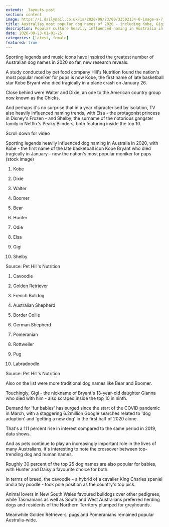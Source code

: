 ```yaml
---
extends: _layouts.post
section: content
image: https://i.dailymail.co.uk/1s/2020/09/23/00/33502134-0-image-a-7_1600816462716.jpg 
title: Australias most popular dog names of 2020 - including Kobe, Gigi, Walter and Dixie 
description: Popular culture heavily influenced naming in Australia in 2020, with Kobe - the first name of the late basketball icon Kobe Bryant who died tragically in January - coming out on top. 
date: 2020-09-23-01-01-25 
categories: [latest, female] 
featured: true 
--- 
```

Sporting legends and music icons have inspired the greatest number of Australian dog names in 2020 so far, new research reveals.

A study conducted by pet food company Hill's Nutrition found the nation's most popular moniker for pups is now Kobe, the first name of late basketball star Kobe Bryant who died tragically in a plane crash on January 26. 

Close behind were Walter and Dixie, an ode to the American country group now known as the Chicks. 

And perhaps it's no surprise that in a year characterised by isolation, TV also heavily influenced naming trends, with Elsa - the protagonist princess in Disney's Frozen - and Shelby, the surname of the notorious gangster family in Netflix's Peaky Blinders, both featuring inside the top 10.

Scroll down for video

Sporting legends heavily influenced dog naming in Australia in 2020, with Kobe - the first name of the late basketball icon Kobe Bryant who died tragically in January - now the nation's most popular moniker for pups (stock image)

1. Kobe

2. Dixie

3. Walter

4. Boomer

5. Bear

6. Hunter

7. Odie

8. Elsa

9. Gigi

10. Shelby

Source: Pet Hill's Nutrition



1. Cavoodle

2. Golden Retriever

3. French Bulldog

4. Australian Shepherd

5. Border Collie

6. German Shepherd

7. Pomeranian

8. Rottweiler

9. Pug

10. Labradoodle

Source: Pet Hill's Nutrition 







Also on the list were more traditional dog names like Bear and Boomer.

Touchingly, Gigi - the nickname of Bryant's 13-year-old daughter Gianna who died with him - also scraped inside the top 10 in ninth.

Demand for 'fur babies' has surged since the start of the COVID pandemic in March, with a staggering 6.2million Google searches related to 'dog adoption' and 'getting a new dog' in the first half of 2020 alone.

That's a 111 percent rise in interest compared to the same period in 2019, data shows.

And as pets continue to play an increasingly important role in the lives of many Australians, it's interesting to note the crossover between top-trending dog and human names. 

Roughly 30 percent of the top 25 dog names are also popular for babies, with Hunter and Daisy a favourite choice for both. 

In terms of breed, the cavoodle - a hybrid of a cavalier King Charles spaniel and a toy poodle - took pole position as the country's top pick.

Animal lovers in New South Wales favoured bulldogs over other pedigrees, while Tasmanians as well as South and West Australians preferred herding dogs and residents of the Northern Territory plumped for greyhounds.

Meanwhile Golden Retrievers, pugs and Pomeranians remained popular Australia-wide.

